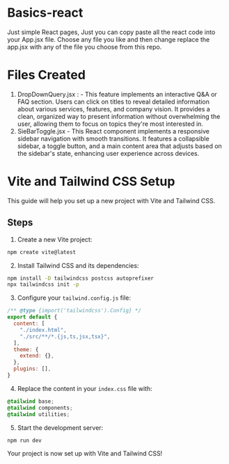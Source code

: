# Basics-react

Just simple React pages, Just you can copy paste all the react code into your App.jsx file. Choose any file you like and then change replace the app.jsx with any of the file you choose from this repo.

# Files Created

1) DropDownQuery.jsx : - This feature implements an interactive Q&A or FAQ section. Users can click on titles to reveal detailed information about various services, features, and company vision. It provides a clean, organized way to present information without overwhelming the user, allowing them to focus on topics they're most interested in.
2) SieBarToggle.jsx - This React component implements a responsive sidebar navigation with smooth transitions. It features a collapsible sidebar, a toggle button, and a main content area that adjusts based on the sidebar's state, enhancing user experience across devices.


# Vite and Tailwind CSS Setup

This guide will help you set up a new project with Vite and Tailwind CSS.

## Steps

1. Create a new Vite project:

```bash
npm create vite@latest
```

2. Install Tailwind CSS and its dependencies:

```bash
npm install -D tailwindcss postcss autoprefixer
npx tailwindcss init -p
```

3. Configure your `tailwind.config.js` file:

```javascript
/** @type {import('tailwindcss').Config} */
export default {
  content: [
    "./index.html",
    "./src/**/*.{js,ts,jsx,tsx}",
  ],
  theme: {
    extend: {},
  },
  plugins: [],
}
```

4. Replace the content in your `index.css` file with:

```css
@tailwind base;
@tailwind components;
@tailwind utilities;
```

5. Start the development server:

```bash
npm run dev
```

Your project is now set up with Vite and Tailwind CSS!
